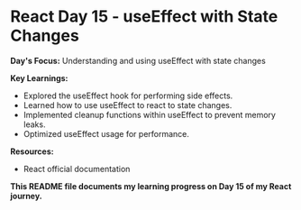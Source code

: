 # React Day 15 - useEffect with State Changes

**Day's Focus:** Understanding and using useEffect with state changes

**Key Learnings:**
* Explored the useEffect hook for performing side effects.
* Learned how to use useEffect to react to state changes.
* Implemented cleanup functions within useEffect to prevent memory leaks.
* Optimized useEffect usage for performance.

**Resources:**
* React official documentation

**This README file documents my learning progress on Day 15 of my React journey.**